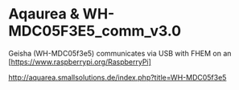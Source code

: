 # Aqaurea & WH-MDC05F3E5_comm_v3.0
Geisha (WH-MDC05f3e5) communicates via USB with FHEM on an [https://www.raspberrypi.org/RaspberryPi]

http://aquarea.smallsolutions.de/index.php?title=WH-MDC05f3e5
